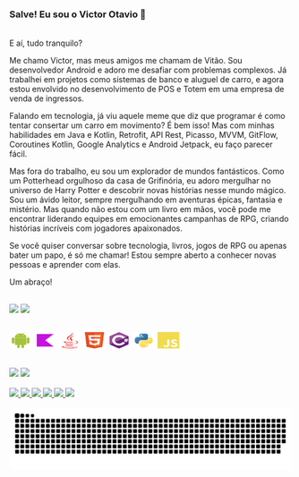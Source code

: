 ### Salve! Eu sou o Victor Otavio 👋

<br>
E aí, tudo tranquilo?

Me chamo Victor, mas meus amigos me chamam de Vitão. Sou desenvolvedor Android e adoro me desafiar com problemas complexos. Já trabalhei em projetos como sistemas de banco e aluguel de carro, e agora estou envolvido no desenvolvimento de POS e Totem em uma empresa de venda de ingressos.

Falando em tecnologia, já viu aquele meme que diz que programar é como tentar consertar um carro em movimento? É bem isso! Mas com minhas habilidades em Java e Kotlin, Retrofit, API Rest, Picasso, MVVM, GitFlow, Coroutines Kotlin, Google Analytics e Android Jetpack, eu faço parecer fácil.

Mas fora do trabalho, eu sou um explorador de mundos fantásticos. Como um Potterhead orgulhoso da casa de Grifinória, eu adoro mergulhar no universo de Harry Potter e descobrir novas histórias nesse mundo mágico. Sou um ávido leitor, sempre mergulhando em aventuras épicas, fantasia e mistério. Mas quando não estou com um livro em mãos, você pode me encontrar liderando equipes em emocionantes campanhas de RPG, criando histórias incríveis com jogadores apaixonados.

Se você quiser conversar sobre tecnologia, livros, jogos de RPG ou apenas bater um papo, é só me chamar! Estou sempre aberto a conhecer novas pessoas e aprender com elas.

Um abraço!
<br><br>

<img width="52%" src="https://github-readme-stats.vercel.app/api?username=victorcem&show_icons=true&theme=outrun&count_private=true">  <img width="40%" src="https://github-readme-stats.vercel.app/api/top-langs/?username=victorcem&layout=compact&theme=outrun">

<div style="display: inline_block"><br>
  <img align="center" alt="Rafa-Js" height="30" width="40" src="https://raw.githubusercontent.com/devicons/devicon/master/icons/android/android-plain.svg">
  <img align="center" alt="Rafa-Js" height="30" width="40" src="https://raw.githubusercontent.com/devicons/devicon/master/icons/kotlin/kotlin-plain.svg">
  <img align="center" alt="Rafa-Ts" height="30" width="40" src="https://raw.githubusercontent.com/devicons/devicon/master/icons/java/java-plain.svg">
  <img align="center" alt="Rafa-HTML" height="30" width="40" src="https://raw.githubusercontent.com/devicons/devicon/master/icons/html5/html5-original.svg">
  <img align="center" alt="Rafa-Csharp" height="30" width="40" src="https://raw.githubusercontent.com/devicons/devicon/master/icons/csharp/csharp-original.svg">
  <img align="center" alt="Rafa-Python" height="30" width="40" src="https://raw.githubusercontent.com/devicons/devicon/master/icons/python/python-original.svg">
  <img align="center" alt="Rafa-Js" height="30" width="40" src="https://raw.githubusercontent.com/devicons/devicon/master/icons/javascript/javascript-plain.svg">
</div>
  
 
<div><br><br>
  <a href = "mailto:victorcem@hotmail.com"><img src="https://img.shields.io/badge/Outlook-0078D4?style=for-the-badge&logo=microsoft-outlook&logoColor=white)" target="_blank"></a>
  <a href="https://www.linkedin.com/in/victor-otavio-s-n-castro/" target="_blank"><img src="https://img.shields.io/badge/-LinkedIn-%230077B5?style=for-the-badge&logo=linkedin&logoColor=white" target="_blank">
  </div>
    
<div><br>
  <img width="42%" src="https://github-readme-stats.vercel.app/api/pin/?username=victorcem&repo=AppBase&theme=outrun">
  <img width="42%" src="https://github-readme-stats.vercel.app/api/pin/?username=victorcem&repo=compose_tools_kit&theme=outrun">
  <img width="42%" src="https://github-readme-stats.vercel.app/api/pin/?username=victorcem&repo=google_course_jetpack_compose_mars_photos&theme=outrun">
  <img width="42%" src="https://github-readme-stats.vercel.app/api/pin/?username=victorcem&repo=google_course_jetpack_compose_article&theme=outrun">
  <img width="42%" src="https://github-readme-stats.vercel.app/api/pin/?username=victorcem&repo=FilmesCoroutines&theme=outrun">
  <img width="42%" src="https://github-readme-stats.vercel.app/api/pin/?username=victorcem&repo=google_course_jetpack_compose_quadrant&theme=outrun">
</div>
<div><br>
  <picture>
    <source media="(prefers-color-scheme: dark)" srcset="https://raw.githubusercontent.com/victorcem/victorcem/output/github-contribution-grid-snake-dark.svg">
    <source media="(prefers-color-scheme: light)" srcset="https://raw.githubusercontent.com/victorcem/victorcem/output/github-contribution-grid-snake.svg">
    <img alt="github contribution grid snake animation" src="https://raw.githubusercontent.com/victorcem/victorcem/output/github-contribution-grid-snake.svg">
  </picture>

</div>
